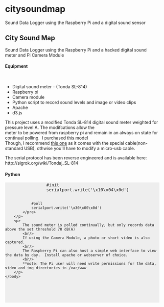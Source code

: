 citysoundmap
============

Sound Data Logger using the Raspberry Pi and a digital sound sensor

<html>
    <body>
        <h2>City Sound Map</h2>
		<p>
			Sound Data Logger using the Raspberry Pi and a hacked digital sound meter and Pi Camera Module 
			<br/>
			<h4>Equipment</h4>
			<br/>
			<ul>
				<li>Digital sound meter - (Tonda SL-814)</li>
				<li>Raspberry pi</li>
				<li>Camera module</li>
				<li>Python script to record sound levels and image or video clips</li>
				<li>Apache</li>
				<li>d3.js</li>
			</ul>
		</p>
		<p>
			This project uses a modified Tonda SL-814 digital sound meter weighted for pressure level A.  The modifcations allow the meter to be powered from raspberry pi and remain in an always on state for continual polling. 
			I purchased <a href="http://www.amazon.com/NEEWER%C2%AE-Digital-Sound-Level-Meter/dp/B005JX2EZ2">this model</a>   
			<br/>
			Though, I recommend <a href="http://www.amazon.com/Professional-Digital-Pressure-Measurement-Detectors/dp/B00LL3Y074">this one</a> as it comes with the special cable(non-standard USB), othwise you'll have to modify a micro-usb cable.
		</p>
		<p>
			The serial protocol has been reverse engineered and is available here:
			http://sigrok.org/wiki/Tondaj_SL-814
		</p>
		<p>
			<h4>Python</h4> 
			<pre style="background-color:#eee">
				#init
				serialport.write('\x10\x04\x0d')

				#poll
				serialport.write('\x30\x00\x0d')
			</pre>
		</p>
		<p>
			The sound meter is polled continually, but only records data above the set threshold 70 dB(A) 
			<br/>
			If using the Camera Module, a photo or short video is also captured.
			<br/>
			The Raspberry Pi can also host a simple web interface to view the data by day.  Install apache or webserver of choice.  
			<br/>
			**note: The Pi user will need write permissions for the data, video and img directories in /var/www
		</p>
	</body>
</html>